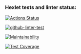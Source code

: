 ### Hexlet tests and linter status:
[![Actions Status](https://github.com/aRumakin/frontend-project-lvl2/workflows/hexlet-check/badge.svg)](https://github.com/aRumakin/frontend-project-lvl2/actions)

[![github-linter-test](https://github.com/aRumakin/frontend-project-lvl2/actions/workflows/github-actions.yml/badge.svg?event=push)](https://github.com/aRumakin/frontend-project-lvl2/actions/workflows/github-actions.yml)

[![Maintainability](https://api.codeclimate.com/v1/badges/2ffe71670220e77c2801/maintainability)](https://codeclimate.com/github/aRumakin/frontend-project-lvl2/maintainability)

[![Test Coverage](https://api.codeclimate.com/v1/badges/2ffe71670220e77c2801/test_coverage)](https://codeclimate.com/github/aRumakin/frontend-project-lvl2/test_coverage)
